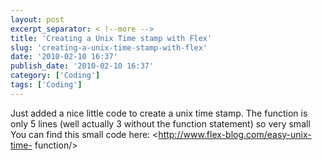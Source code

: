 ```yaml
---
layout: post
excerpt_separator: < !--more -->
title: 'Creating a Unix Time stamp with Flex'
slug: 'creating-a-unix-time-stamp-with-flex'
date: '2010-02-10 16:37'
publish_date: '2010-02-10 16:37'
category: ['Coding']
tags: ['Coding']
---
```

Just added a nice little code to create a unix time stamp. The function is
only 5 lines (well actually 3 without the function statement) so very small
You can find this small code here: <http://www.flex-blog.com/easy-unix-time-
function/>

